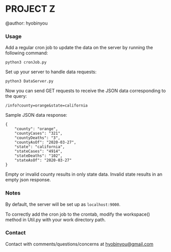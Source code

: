 # PROJECT Z

@author: hyobinyou


### Usage

Add a regular cron job to update the data on the server by running the following command:
```
python3 cronJob.py
```

Set up your server to handle data requests: 
```
python3 DataServer.py
```

Now you can send GET requests to receive the JSON data corresponding to the query:
```
/info?county=orange&state=california
```

Sample JSON data response:
```
{
	"county": "orange", 
	"countyCases": "321", 
	"countyDeaths": "3", 
	"countyAsOf": "2020-03-27", 
	"state": "california", 
	"stateCases": "4914", 
	"stateDeaths": "102", 
	"stateAsOf": "2020-03-27"
}
```

Empty or invalid county results in only state data. 
Invalid state results in an empty json response. 

### Notes

By default, the server will be set up as `localhost:9000`. 

To correctly add the cron job to the crontab, modify the workspace() method in Util.py with your work directory path. 

### Contact

Contact with comments/questions/concerns at hyobinyou@gmail.com
